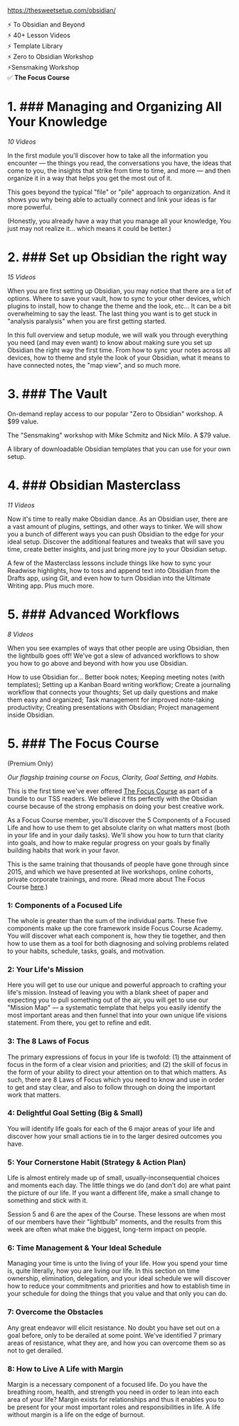 https://thesweetsetup.com/obsidian/

⚡️ To Obsidian and Beyond  
⚡️ 40+ Lesson Videos  
⚡️ Template Library  
⚡️ Zero to Obsidian Workshop  
⚡️Sensmaking Workshop  
✅ **The Focus Course** 

# 1. ### Managing and Organizing All Your Knowledge
_10 Videos_  
  
In the first module you'll discover how to take all the information you encounter — the things you read, the conversations you have, the ideas that come to you, the insights that strike from time to time, and more — and then organize it in a way that helps you get the most out of it.  
  
This goes beyond the typical "file" or "pile" approach to organization. And it shows you why being able to actually connect and link your ideas is far more powerful.  
  
(Honestly, you already have a way that you manage all your knowledge, You just may not realize it... which means it could be better.)

# 2. ### Set up Obsidian the right way
_15 Videos_  
  
When you are first setting up Obsidian, you may notice that there are a lot of options. Where to save your vault, how to sync to your other devices, which plugins to install, how to change the theme and the look, etc... It can be a bit overwhelming to say the least. The last thing you want is to get stuck in "analysis paralysis" when you are first getting started.  
  
In this full overview and setup module, we will walk you through everything you need (and may even want) to know about making sure you set up Obsidian the right way the first time. From how to sync your notes across all devices, how to theme and style the look of your Obsidian, what it means to have connected notes, the "map view", and so much more.

# 3. ### The Vault

On-demand replay access to our popular "Zero to Obsidian" workshop. A $99 value.  
  
The "Sensmaking" workshop with Mike Schmitz and Nick Milo. A $79 value.  

A library of downloadable Obsidian templates that you can use for your own setup.

# 4. ### Obsidian Masterclass

_11 Videos_  
  
Now it's time to really make Obsidian dance. As an Obsidian user, there are a vast amount of plugins, settings, and other ways to tinker. We will show you a bunch of different ways you can push Obsidian to the edge for your ideal setup. Discover the additional features and tweaks that will save you time, create better insights, and just bring more joy to your Obsidian setup.  
  
A few of the Masterclass lessons include things like how to sync your Readwise highlights, how to toss and append text into Obsidian from the Drafts app, using Git, and even how to turn Obsidian into the Ultimate Writing app. Plus much more.

# 5. ### Advanced Workflows

_8 Videos_  
  
When you see examples of ways that other people are using Obsidian, then the lightbulb goes off! We've got a slew of advanced workflows to show you how to go above and beyond with how you use Obsidian.  
  
How to use Obsidian for... Better book notes; Keeping meeting notes (with templates); Setting up a Kanban Board writing workflow; Create a journaling workflow that connects your thoughts; Set up daily questions and make them easy and organized; Task management for improved note-taking productivity; Creating presentations with Obsidian; Project management inside Obsidian.

# 5. ### The Focus Course  
(Premium Only)

_Our flagship training course on Focus, Clarity, Goal Setting, and Habits._  
  
This is the first time we've ever offered [The Focus Course](https://thefocuscourse.com/course/) as part of a bundle to our TSS readers. We believe it fits perfectly with the Obsidian course because of the strong emphasis on doing your best creative work.  
  
As a Focus Course member, you'll discover the 5 Components of a Focused Life and how to use them to get absolute clarity on what matters most (both in your life and in your daily tasks). We'll show you how to turn that clarity into goals, and how to make regular progress on your goals by finally building habits that work in your favor.  
  
This is the same training that thousands of people have gone through since 2015, and which we have presented at live workshops, online cohorts, private corporate trainings, and more. (Read more about The Focus Course [here](https://thefocuscourse.com/course/).)


### 1: Components of a Focused Life

The whole is greater than the sum of the individual parts. These five components make up the core framework inside Focus Course Academy. You will discover what each component is, how they tie together, and then how to use them as a tool for both diagnosing and solving problems related to your habits, schedule, tasks, goals, and motivation.

  

### 2: Your Life's Mission

Here you will get to use our unique and powerful approach to crafting your life's mission. Instead of leaving you with a blank sheet of paper and expecting you to pull something out of the air, you will get to use our "Mission Map" — a systematic template that helps you easily identify the most important areas and then funnel that into your own unique life visions statement. From there, you get to refine and edit.

  

### 3: The 8 Laws of Focus

The primary expressions of focus in your life is twofold: (1) the attainment of focus in the form of a clear vision and priorities; and (2) the skill of focus in the form of your ability to direct your attention on to that which matters. As such, there are 8 Laws of Focus which you need to know and use in order to get and stay clear, and also to follow through on doing the important work that matters.

  

### 4: Delightful Goal Setting (Big & Small)

You will identify life goals for each of the 6 major areas of your life and discover how your small actions tie in to the larger desired outcomes you have.

  

### 5: Your Cornerstone Habit (Strategy & Action Plan)

Life is almost entirely made up of small, usually-inconsequential choices and moments each day. The little things we do (and don’t do) are what paint the picture of our life. If you want a different life, make a small change to something and stick with it.

Session 5 and 6 are the apex of the Course. These lessons are when most of our members have their "lightbulb" moments, and the results from this week are often what make the biggest, long-term impact on people.

  

### 6: Time Management & Your Ideal Schedule

Managing your time is unto the living of your life. How you spend your time is, quite literally, how you are living our life. In this section on time ownership, elimination, delegation, and your ideal schedule we will discover how to reduce your commitments and priorities and how to establish time in your schedule for doing the things that you value and that only you can do.

  

### 7: Overcome the Obstacles

Any great endeavor will elicit resistance. No doubt you have set out on a goal before, only to be derailed at some point. We've identified 7 primary areas of resistance, what they are, and how you can overcome them so as not to get derailed.

  

### 8: How to Live A Life with Margin

Margin is a necessary component of a focused life. Do you have the breathing room, health, and strength you need in order to lean into each area of your life? Margin exists for relationships and thus it enables you to be present for your most important roles and responsibilities in life. A life without margin is a life on the edge of burnout.























